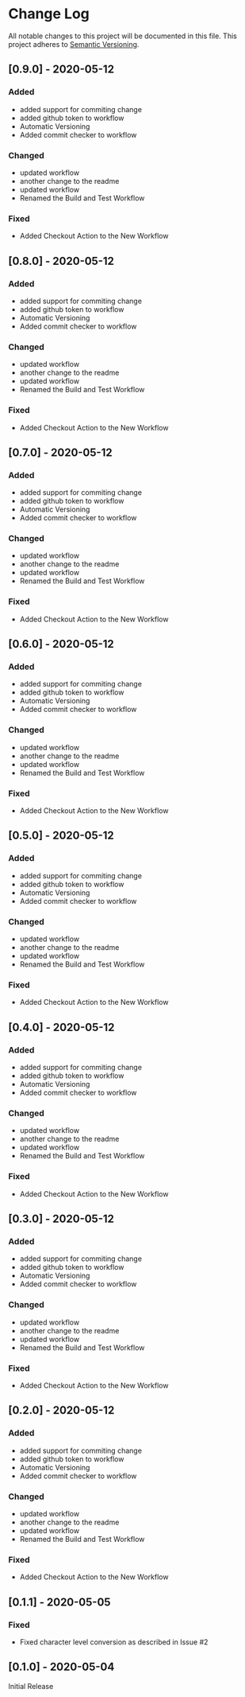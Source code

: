 # Change Log
All notable changes to this project will be documented in this file. This project adheres to [Semantic Versioning](http://semver.org/).

## [0.9.0] - 2020-05-12
### Added
- added support for commiting change
- added github token to workflow
- Automatic Versioning
- Added commit checker to workflow

### Changed
- updated workflow
- another change to the readme
- updated workflow
- Renamed the Build and Test Workflow

### Fixed
- Added Checkout Action to the New Workflow

## [0.8.0] - 2020-05-12
### Added
- added support for commiting change
- added github token to workflow
- Automatic Versioning
- Added commit checker to workflow

### Changed
- updated workflow
- another change to the readme
- updated workflow
- Renamed the Build and Test Workflow

### Fixed
- Added Checkout Action to the New Workflow

## [0.7.0] - 2020-05-12
### Added
- added support for commiting change
- added github token to workflow
- Automatic Versioning
- Added commit checker to workflow

### Changed
- updated workflow
- another change to the readme
- updated workflow
- Renamed the Build and Test Workflow

### Fixed
- Added Checkout Action to the New Workflow

## [0.6.0] - 2020-05-12
### Added
- added support for commiting change
- added github token to workflow
- Automatic Versioning
- Added commit checker to workflow

### Changed
- updated workflow
- another change to the readme
- updated workflow
- Renamed the Build and Test Workflow

### Fixed
- Added Checkout Action to the New Workflow

## [0.5.0] - 2020-05-12
### Added
- added support for commiting change
- added github token to workflow
- Automatic Versioning
- Added commit checker to workflow

### Changed
- updated workflow
- another change to the readme
- updated workflow
- Renamed the Build and Test Workflow

### Fixed
- Added Checkout Action to the New Workflow

## [0.4.0] - 2020-05-12
### Added
- added support for commiting change
- added github token to workflow
- Automatic Versioning
- Added commit checker to workflow

### Changed
- updated workflow
- another change to the readme
- updated workflow
- Renamed the Build and Test Workflow

### Fixed
- Added Checkout Action to the New Workflow

## [0.3.0] - 2020-05-12
### Added
- added support for commiting change
- added github token to workflow
- Automatic Versioning
- Added commit checker to workflow

### Changed
- updated workflow
- another change to the readme
- updated workflow
- Renamed the Build and Test Workflow

### Fixed
- Added Checkout Action to the New Workflow

## [0.2.0] - 2020-05-12
### Added
- added support for commiting change
- added github token to workflow
- Automatic Versioning
- Added commit checker to workflow

### Changed
- updated workflow
- another change to the readme
- updated workflow
- Renamed the Build and Test Workflow

### Fixed
- Added Checkout Action to the New Workflow

## [0.1.1] - 2020-05-05
### Fixed
- Fixed character level conversion as described in Issue #2

## [0.1.0] - 2020-05-04
Initial Release
